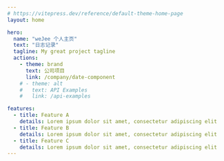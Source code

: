 ```yaml
---
# https://vitepress.dev/reference/default-theme-home-page
layout: home

hero:
  name: "weJee 个人主页"
  text: "日志记录"
  tagline: My great project tagline
  actions:
    - theme: brand
      text: 公司项目
      link: /company/date-component
    # - theme: alt
    #   text: API Examples
    #   link: /api-examples

features:
  - title: Feature A
    details: Lorem ipsum dolor sit amet, consectetur adipiscing elit
  - title: Feature B
    details: Lorem ipsum dolor sit amet, consectetur adipiscing elit
  - title: Feature C
    details: Lorem ipsum dolor sit amet, consectetur adipiscing elit
---
```


